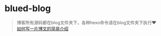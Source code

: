 # blued-blog

> 博客所有源码都在blog文件夹下，各种hexo命令请在blog文件夹下执行♥️
> [如何写一片博文的简易介绍](http://web.blued.cn/2017/05/11/hello-world/)
